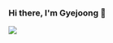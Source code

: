 ### Hi there, I'm Gyejoong 👋


<a href="https://opgc.me/#/users/Gyejoon" target="_blank"><img src="https://api.opgc.me/githubs/users/Gyejoon/tag/?theme=basic" /></a>
